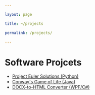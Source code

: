 ```yaml
---

layout: page

title: ~/projects

permalink: /projects/

---
```


# Software Projcets

* [Project Euler Solutions (Python)](https://github.com/M4TT0CK/Project-Euler)
* [Conway's Game of Life (Java)](https://github.com/M4TT0CK/Game-Of-Life)
* [DOCX-to-HTML Converter (WPF/C#)](https://github.com/M4TT0CK/DOCX-to-HTML)